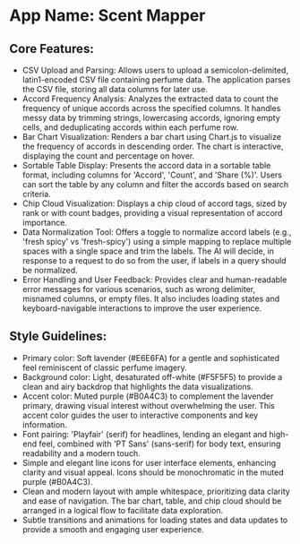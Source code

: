 # **App Name**: Scent Mapper

## Core Features:

- CSV Upload and Parsing: Allows users to upload a semicolon-delimited, latin1-encoded CSV file containing perfume data. The application parses the CSV file, storing all data columns for later use.
- Accord Frequency Analysis: Analyzes the extracted data to count the frequency of unique accords across the specified columns. It handles messy data by trimming strings, lowercasing accords, ignoring empty cells, and deduplicating accords within each perfume row.
- Bar Chart Visualization: Renders a bar chart using Chart.js to visualize the frequency of accords in descending order. The chart is interactive, displaying the count and percentage on hover.
- Sortable Table Display: Presents the accord data in a sortable table format, including columns for 'Accord', 'Count', and 'Share (%)'. Users can sort the table by any column and filter the accords based on search criteria.
- Chip Cloud Visualization: Displays a chip cloud of accord tags, sized by rank or with count badges, providing a visual representation of accord importance.
- Data Normalization Tool: Offers a toggle to normalize accord labels (e.g., 'fresh spicy' vs 'fresh-spicy') using a simple mapping to replace multiple spaces with a single space and trim the labels. The AI will decide, in response to a request to do so from the user, if labels in a query should be normalized.
- Error Handling and User Feedback: Provides clear and human-readable error messages for various scenarios, such as wrong delimiter, misnamed columns, or empty files. It also includes loading states and keyboard-navigable interactions to improve the user experience.

## Style Guidelines:

- Primary color: Soft lavender (#E6E6FA) for a gentle and sophisticated feel reminiscent of classic perfume imagery.
- Background color: Light, desaturated off-white (#F5F5F5) to provide a clean and airy backdrop that highlights the data visualizations.
- Accent color: Muted purple (#B0A4C3) to complement the lavender primary, drawing visual interest without overwhelming the user. This accent color guides the user to interactive components and key information.
- Font pairing: 'Playfair' (serif) for headlines, lending an elegant and high-end feel, combined with 'PT Sans' (sans-serif) for body text, ensuring readability and a modern touch.
- Simple and elegant line icons for user interface elements, enhancing clarity and visual appeal. Icons should be monochromatic in the muted purple (#B0A4C3).
- Clean and modern layout with ample whitespace, prioritizing data clarity and ease of navigation. The bar chart, table, and chip cloud should be arranged in a logical flow to facilitate data exploration.
- Subtle transitions and animations for loading states and data updates to provide a smooth and engaging user experience.